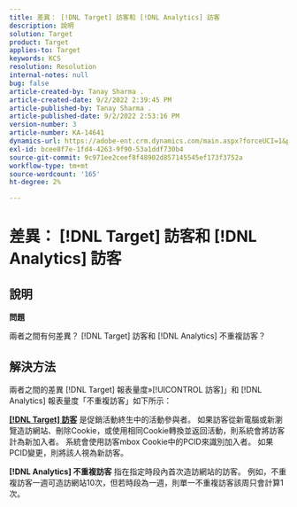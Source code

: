 ```yaml
---
title: 差異： [!DNL Target] 訪客和 [!DNL Analytics] 訪客
description: 說明
solution: Target
product: Target
applies-to: Target
keywords: KCS
resolution: Resolution
internal-notes: null
bug: false
article-created-by: Tanay Sharma .
article-created-date: 9/2/2022 2:39:45 PM
article-published-by: Tanay Sharma .
article-published-date: 9/2/2022 2:53:16 PM
version-number: 3
article-number: KA-14641
dynamics-url: https://adobe-ent.crm.dynamics.com/main.aspx?forceUCI=1&pagetype=entityrecord&etn=knowledgearticle&id=d7fa2510-cd2a-ed11-9db1-002248086735
exl-id: bcee8f7e-1fd4-4263-9f90-53a1ddf730b4
source-git-commit: 9c971ee2ceef8f48902d857145545ef173f3752a
workflow-type: tm+mt
source-wordcount: '165'
ht-degree: 2%

---
```


# 差異： [!DNL Target] 訪客和 [!DNL Analytics] 訪客

## 說明


<b>問題</b>

兩者之間有何差異？ [!DNL Target] 訪客和 [!DNL Analytics] 不重複訪客？


## 解決方法


兩者之間的差異 [!DNL Target] 報表量度»[!UICONTROL 訪客]」和 [!DNL Analytics] 報表量度「不重複訪客」如下所示：

<u><b>[!DNL Target] 訪客</b></u> 是促銷活動終生中的活動參與者。 如果訪客從新電腦或新瀏覽造訪網站、刪除Cookie，或使用相同Cookie轉換並返回活動，則系統會將訪客計為新加入者。 系統會使用訪客mbox Cookie中的PCID來識別加入者。 如果PCID變更，則將該人視為新訪客。

<b>[!DNL Analytics] 不重複訪客</b> 指在指定時段內首次造訪網站的訪客。 例如，不重複訪客一週可造訪網站10次，但若時段為一週，則單一不重複訪客該周只會計算1次。
